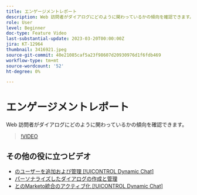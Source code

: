 ```yaml
---
title: エンゲージメントレポート
description: Web 訪問者がダイアログにどのように関わっているかの傾向を確認できます。
role: User
level: Beginner
doc-type: Feature Video
last-substantial-update: 2023-03-20T00:00:00Z
jira: KT-12964
thumbnail: 3416921.jpeg
source-git-commit: 40e21085caf5a23f98607d20930976d1f6fdb469
workflow-type: tm+mt
source-wordcount: '52'
ht-degree: 0%

---
```



# エンゲージメントレポート

Web 訪問者がダイアログにどのように関わっているかの傾向を確認できます。

>[!VIDEO](https://video.tv.adobe.com/v/3416921/?quality=12&learn=on)

## その他の役に立つビデオ

* [のユーザーを追加および管理 [!UICONTROL Dynamic Chat] ](user-management.md)
* [パーソナライズしたダイアログの作成と管理](dialogue-management.md)
* [とのMarketo統合のアクティブ化 [!UICONTROL Dynamic Chat] ](marketo-integration.md)
